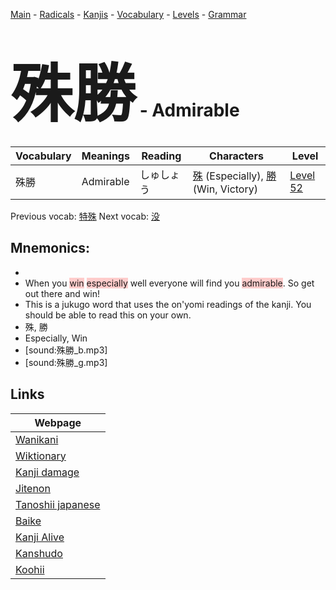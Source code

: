 <style> bigfont {font-size: 100px}</style>
[Main](../README.md) -
[Radicals](../radicals.md) -
[Kanjis](../kanjis.md) -
[Vocabulary](../vocabulary.md) -
[Levels](../levels.md) -
[Grammar](../grammar.md)
# <bigfont> 殊勝</bigfont> - Admirable 

| Vocabulary | Meanings | Reading | Characters | Level |
| --- | --- | --- | --- | --- |
| 殊勝 | Admirable | しゅしょう |  [殊](../kanjis/殊.md) (Especially), [勝](../kanjis/勝.md) (Win, Victory) | [Level 52](../levels/wk_level52.md) |

Previous vocab: [特殊](特殊.md) Next vocab: [没](没.md) 

## Mnemonics:

* 
* When you <span style="background-color:#ffcccb"> win</span> <span style="background-color:#ffcccb"> especially</span> well everyone will find you <span style="background-color:#ffcccb"> admirable</span>. So get out there and win!
* This is a jukugo word that uses the on'yomi readings of the kanji. You should be able to read this on your own.
* 殊, 勝
* Especially, Win
* [sound:殊勝_b.mp3]
* [sound:殊勝_g.mp3]


## Links 

| Webpage |
| --- |
| [Wanikani          ](https://www.wanikani.com/kanji/殊勝) |
| [Wiktionary        ](https://en.wiktionary.org/wiki/殊勝) |
| [Kanji damage      ](http://www.kanjidamage.com/kanji/search?utf8=✓&q=殊勝) |
| [Jitenon           ](https://jitenon.com/kanji/殊勝) |
| [Tanoshii japanese ](https://www.tanoshiijapanese.com/dictionary/kanji.cfm?k=殊勝) |
| [Baike             ](https://baike.baidu.com/item/殊勝) |
| [Kanji Alive       ](https://app.kanjialive.com/殊勝) |
| [Kanshudo          ](https://www.kanshudo.com/searchmn?q=殊勝) |
| [Koohii            ](https://kanji.koohii.com/study/kanji/殊勝) |
